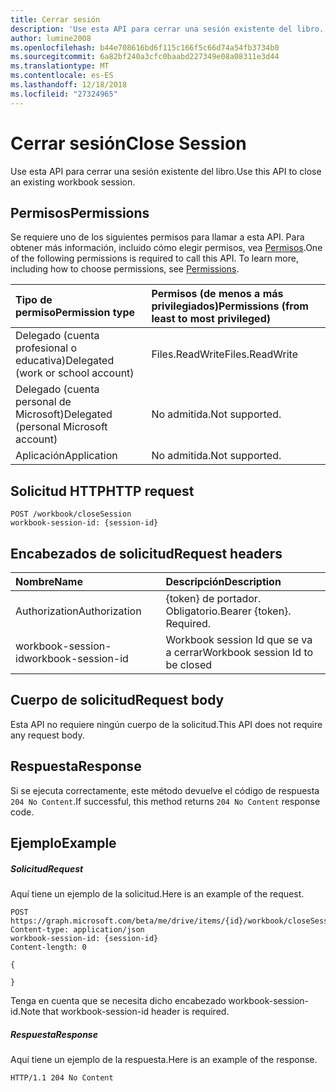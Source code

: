 ```yaml
---
title: Cerrar sesión
description: 'Use esta API para cerrar una sesión existente del libro. '
author: lumine2008
ms.openlocfilehash: b44e708616bd6f115c166f5c66d74a54fb3734b0
ms.sourcegitcommit: 6a82bf240a3cfc0baabd227349e08a08311e3d44
ms.translationtype: MT
ms.contentlocale: es-ES
ms.lasthandoff: 12/18/2018
ms.locfileid: "27324965"
---
```

# <a name="close-session"></a><span data-ttu-id="d6b1c-103">Cerrar sesión</span><span class="sxs-lookup"><span data-stu-id="d6b1c-103">Close Session</span></span>

<span data-ttu-id="d6b1c-104">Use esta API para cerrar una sesión existente del libro.</span><span class="sxs-lookup"><span data-stu-id="d6b1c-104">Use this API to close an existing workbook session.</span></span> 

## <a name="permissions"></a><span data-ttu-id="d6b1c-105">Permisos</span><span class="sxs-lookup"><span data-stu-id="d6b1c-105">Permissions</span></span>
<span data-ttu-id="d6b1c-p101">Se requiere uno de los siguientes permisos para llamar a esta API. Para obtener más información, incluido cómo elegir permisos, vea [Permisos](/graph/permissions-reference).</span><span class="sxs-lookup"><span data-stu-id="d6b1c-p101">One of the following permissions is required to call this API. To learn more, including how to choose permissions, see [Permissions](/graph/permissions-reference).</span></span>

|<span data-ttu-id="d6b1c-108">Tipo de permiso</span><span class="sxs-lookup"><span data-stu-id="d6b1c-108">Permission type</span></span>      | <span data-ttu-id="d6b1c-109">Permisos (de menos a más privilegiados)</span><span class="sxs-lookup"><span data-stu-id="d6b1c-109">Permissions (from least to most privileged)</span></span>              |
|:--------------------|:---------------------------------------------------------|
|<span data-ttu-id="d6b1c-110">Delegado (cuenta profesional o educativa)</span><span class="sxs-lookup"><span data-stu-id="d6b1c-110">Delegated (work or school account)</span></span> | <span data-ttu-id="d6b1c-111">Files.ReadWrite</span><span class="sxs-lookup"><span data-stu-id="d6b1c-111">Files.ReadWrite</span></span>    |
|<span data-ttu-id="d6b1c-112">Delegado (cuenta personal de Microsoft)</span><span class="sxs-lookup"><span data-stu-id="d6b1c-112">Delegated (personal Microsoft account)</span></span> | <span data-ttu-id="d6b1c-113">No admitida.</span><span class="sxs-lookup"><span data-stu-id="d6b1c-113">Not supported.</span></span>    |
|<span data-ttu-id="d6b1c-114">Aplicación</span><span class="sxs-lookup"><span data-stu-id="d6b1c-114">Application</span></span> | <span data-ttu-id="d6b1c-115">No admitida.</span><span class="sxs-lookup"><span data-stu-id="d6b1c-115">Not supported.</span></span> |

## <a name="http-request"></a><span data-ttu-id="d6b1c-116">Solicitud HTTP</span><span class="sxs-lookup"><span data-stu-id="d6b1c-116">HTTP request</span></span>
<!-- { "blockType": "ignored" } -->
```http
POST /workbook/closeSession
workbook-session-id: {session-id}
```
## <a name="request-headers"></a><span data-ttu-id="d6b1c-117">Encabezados de solicitud</span><span class="sxs-lookup"><span data-stu-id="d6b1c-117">Request headers</span></span>
| <span data-ttu-id="d6b1c-118">Nombre</span><span class="sxs-lookup"><span data-stu-id="d6b1c-118">Name</span></span>       | <span data-ttu-id="d6b1c-119">Descripción</span><span class="sxs-lookup"><span data-stu-id="d6b1c-119">Description</span></span>|
|:---------------|:----------|
| <span data-ttu-id="d6b1c-120">Authorization</span><span class="sxs-lookup"><span data-stu-id="d6b1c-120">Authorization</span></span>  | <span data-ttu-id="d6b1c-p102">{token} de portador. Obligatorio.</span><span class="sxs-lookup"><span data-stu-id="d6b1c-p102">Bearer {token}. Required.</span></span> |
| <span data-ttu-id="d6b1c-123">workbook-session-id</span><span class="sxs-lookup"><span data-stu-id="d6b1c-123">workbook-session-id</span></span> | <span data-ttu-id="d6b1c-124">Workbook session Id que se va a cerrar</span><span class="sxs-lookup"><span data-stu-id="d6b1c-124">Workbook session Id to be closed</span></span> |

## <a name="request-body"></a><span data-ttu-id="d6b1c-125">Cuerpo de solicitud</span><span class="sxs-lookup"><span data-stu-id="d6b1c-125">Request body</span></span>
<span data-ttu-id="d6b1c-126">Esta API no requiere ningún cuerpo de la solicitud.</span><span class="sxs-lookup"><span data-stu-id="d6b1c-126">This API does not require any request body.</span></span>

## <a name="response"></a><span data-ttu-id="d6b1c-127">Respuesta</span><span class="sxs-lookup"><span data-stu-id="d6b1c-127">Response</span></span>

<span data-ttu-id="d6b1c-128">Si se ejecuta correctamente, este método devuelve el código de respuesta `204 No Content`.</span><span class="sxs-lookup"><span data-stu-id="d6b1c-128">If successful, this method returns `204 No Content` response code.</span></span>

## <a name="example"></a><span data-ttu-id="d6b1c-129">Ejemplo</span><span class="sxs-lookup"><span data-stu-id="d6b1c-129">Example</span></span>
##### <a name="request"></a><span data-ttu-id="d6b1c-130">Solicitud</span><span class="sxs-lookup"><span data-stu-id="d6b1c-130">Request</span></span>
<span data-ttu-id="d6b1c-131">Aquí tiene un ejemplo de la solicitud.</span><span class="sxs-lookup"><span data-stu-id="d6b1c-131">Here is an example of the request.</span></span>
<!-- {
  "blockType": "request",
  "name": "close_excel_session"
}-->
```http
POST https://graph.microsoft.com/beta/me/drive/items/{id}/workbook/closeSession
Content-type: application/json
workbook-session-id: {session-id}
Content-length: 0

{

}
```

<span data-ttu-id="d6b1c-132">Tenga en cuenta que se necesita dicho encabezado workbook-session-id.</span><span class="sxs-lookup"><span data-stu-id="d6b1c-132">Note that workbook-session-id header is required.</span></span> 


##### <a name="response"></a><span data-ttu-id="d6b1c-133">Respuesta</span><span class="sxs-lookup"><span data-stu-id="d6b1c-133">Response</span></span>
<span data-ttu-id="d6b1c-134">Aquí tiene un ejemplo de la respuesta.</span><span class="sxs-lookup"><span data-stu-id="d6b1c-134">Here is an example of the response.</span></span> 

<!-- {
  "blockType": "response",
  "truncated": true
} -->
```http
HTTP/1.1 204 No Content
```